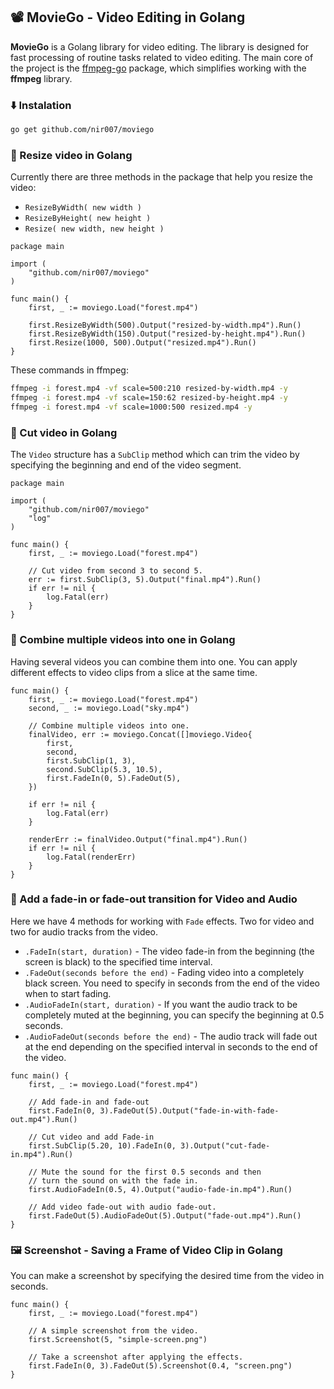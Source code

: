 ## 📽 MovieGo - Video Editing in Golang

**MovieGo** is a Golang library for video editing. The library is designed for fast processing of routine tasks related to video editing. The main core of the project is the [ffmpeg-go](https://github.com/u2takey/ffmpeg-go) package, which simplifies working with the **ffmpeg** library.

### ⬇️ Instalation

```bash
go get github.com/nir007/moviego
```

### 🎥 Resize video in Golang

Currently there are three methods in the package that help you resize the video:
* `ResizeByWidth( new width )`
* `ResizeByHeight( new height )`
* `Resize( new width, new height )`

```golang
package main

import (
    "github.com/nir007/moviego"
)

func main() {
    first, _ := moviego.Load("forest.mp4")

    first.ResizeByWidth(500).Output("resized-by-width.mp4").Run()
    first.ResizeByWidth(150).Output("resized-by-height.mp4").Run()
    first.Resize(1000, 500).Output("resized.mp4").Run()
}
```

These commands in ffmpeg:

```bash
ffmpeg -i forest.mp4 -vf scale=500:210 resized-by-width.mp4 -y
ffmpeg -i forest.mp4 -vf scale=150:62 resized-by-height.mp4 -y
ffmpeg -i forest.mp4 -vf scale=1000:500 resized.mp4 -y
```

### 🎥 Cut video in Golang
The `Video` structure has a `SubClip` method which can trim the video by specifying the beginning and end of the video segment.

```golang
package main

import (
    "github.com/nir007/moviego"
    "log"
)

func main() {
    first, _ := moviego.Load("forest.mp4")

    // Cut video from second 3 to second 5.
    err := first.SubClip(3, 5).Output("final.mp4").Run()
    if err != nil {
        log.Fatal(err)
    }
}
```

### 🎥 Combine multiple videos into one in Golang
Having several videos you can combine them into one. You can apply different effects to video clips from a slice at the same time.

```golang
func main() {
    first, _ := moviego.Load("forest.mp4")
    second, _ := moviego.Load("sky.mp4")

    // Combine multiple videos into one.
    finalVideo, err := moviego.Concat([]moviego.Video{
        first,
        second,
        first.SubClip(1, 3),
        second.SubClip(5.3, 10.5),
        first.FadeIn(0, 5).FadeOut(5),
    })

    if err != nil {
        log.Fatal(err)
    }

    renderErr := finalVideo.Output("final.mp4").Run()
    if err != nil {
        log.Fatal(renderErr)
    }
}
```

### 🎥 Add a fade-in or fade-out transition for Video and Audio

Here we have 4 methods for working with `Fade` effects. Two for video and two for audio tracks from the video.

* `.FadeIn(start, duration)` - The video fade-in from the beginning (the screen is black) to the specified time interval.
* `.FadeOut(seconds before the end)` - Fading video into a completely black screen. You need to specify in seconds from the end of the video when to start fading.
* `.AudioFadeIn(start, duration)` - If you want the audio track to be completely muted at the beginning, you can specify the beginning at 0.5 seconds.
* `.AudioFadeOut(seconds before the end)` - The audio track will fade out at the end depending on the specified interval in seconds to the end of the video.

```golang
func main() {
    first, _ := moviego.Load("forest.mp4")

    // Add fade-in and fade-out
    first.FadeIn(0, 3).FadeOut(5).Output("fade-in-with-fade-out.mp4").Run()

    // Cut video and add Fade-in
    first.SubClip(5.20, 10).FadeIn(0, 3).Output("cut-fade-in.mp4").Run()

    // Mute the sound for the first 0.5 seconds and then
    // turn the sound on with the fade in.
    first.AudioFadeIn(0.5, 4).Output("audio-fade-in.mp4").Run()

    // Add video fade-out with audio fade-out.
    first.FadeOut(5).AudioFadeOut(5).Output("fade-out.mp4").Run()
}
```

### 🖼️ Screenshot - Saving a Frame of Video Clip in Golang

You can make a screenshot by specifying the desired time from the video in seconds.

```golang
func main() {
    first, _ := moviego.Load("forest.mp4")

    // A simple screenshot from the video.
    first.Screenshot(5, "simple-screen.png")

    // Take a screenshot after applying the effects.
    first.FadeIn(0, 3).FadeOut(5).Screenshot(0.4, "screen.png")
}
```
